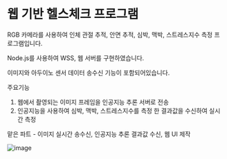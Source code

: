 # 웹 기반 헬스체크 프로그램
RGB 카메라를 사용하여 인체 관절 추적, 안면 추적, 심박, 맥박, 스트레스지수 측정 프로그램입니다.

Node.js를 사용하여 WSS, 웹 서버를 구현하였습니다.

이미지와 아두이노 센서 데이터 송수신 기능이 포함되어있습니다.

주요기능
1. 웹에서 촬영되는 이미지 프레임을 인공지능 추론 서버로 전송
2. 인공지능을 사용하여 심박, 맥박, 스트레스지수를 측정 한 결과값을 수신하여 실시간 측정

맡은 파트 - 이미지 실시간 송수신, 인공지능 추론 결과값 수신, 웹 UI 제작


![image](https://github.com/Hong-SukJun/Web-based-health-check-program/assets/163775403/07919b3f-672d-4a87-8751-873ef5d84bc2)
